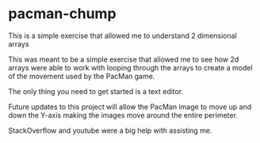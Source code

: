 
# pacman-chump
This is a simple exercise that allowed me to understand 2 dimensional arrays

This was meant to be a simple exercise that allowed me to see how 2d arrays were able to work with looping through the arrays to create a model of the movement used by the PacMan game.

The only thing you need to get started is a text editor.

Future updates to this project will allow the PacMan image to move up and down the Y-axis making the images move around the entire perimeter. 

StackOverflow and youtube were a big help with assisting me.
